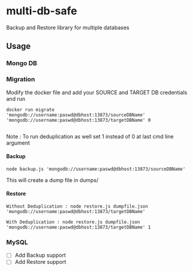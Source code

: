 # multi-db-safe
Backup and Restore library for multiple databases

## Usage 

### Mongo DB

### Migration

Modify the docker file and add your SOURCE and TARGET DB credentials and run
```
docker run migrate 'mongodb://username:paswd@dbhost:13873/sourceDBName' 'mongodb://username:paswd@dbhost:13873/targetDBName' 0
 
```
Note : To run deduplication as well set 1 instead of 0 at last cmd line argument

#### Backup 

```
node backup.js 'mongodb://username:paswd@dbhost:13873/sourceDBName'
```

This will create a dump file in dumps/

#### Restore

```
Without Deduplication : node restore.js dumpfile.json 'mongodb://username:paswd@dbhost:13873/targetDBName' 

With Deduplication : node restore.js dumpfile.json 'mongodb://username:paswd@dbhost:13873/targetDBName' 1
```


### MySQL

- [ ] Add Backup support
- [ ] Add Restore support